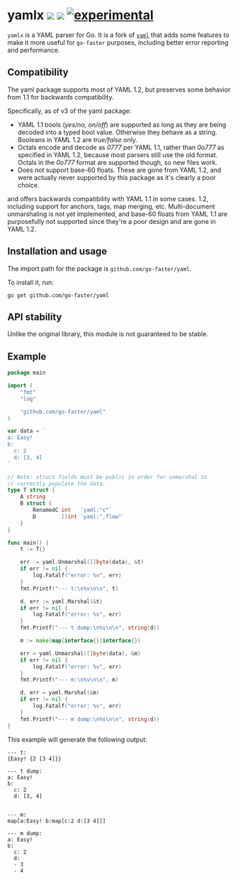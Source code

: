 # yamlx [![](https://img.shields.io/badge/go-pkg-00ADD8)](https://pkg.go.dev/github.com/go-faster/yaml#section-documentation) [![](https://img.shields.io/codecov/c/github/go-faster/yamlx?label=cover)](https://codecov.io/gh/go-faster/yamlx) [![experimental](https://img.shields.io/badge/-experimental-blueviolet)](https://go-faster.org/docs/projects/status#experimental)

`yamlx` is a YAML parser for Go. It is a fork of [`yaml`](https://github.com/go-yaml/yaml) that adds some features
to make it more useful for `go-faster` purposes, including better error reporting and performance.

## Compatibility

The yaml package supports most of YAML 1.2, but preserves some behavior
from 1.1 for backwards compatibility.

Specifically, as of v3 of the yaml package:

- YAML 1.1 bools (_yes/no, on/off_) are supported as long as they are being
  decoded into a typed bool value. Otherwise they behave as a string. Booleans
  in YAML 1.2 are _true/false_ only.
- Octals encode and decode as _0777_ per YAML 1.1, rather than _0o777_
  as specified in YAML 1.2, because most parsers still use the old format.
  Octals in the  _0o777_ format are supported though, so new files work.
- Does not support base-60 floats. These are gone from YAML 1.2, and were
  actually never supported by this package as it's clearly a poor choice.

and offers backwards
compatibility with YAML 1.1 in some cases.
1.2, including support for
anchors, tags, map merging, etc. Multi-document unmarshaling is not yet
implemented, and base-60 floats from YAML 1.1 are purposefully not
supported since they're a poor design and are gone in YAML 1.2.

## Installation and usage

The import path for the package is `github.com/go-faster/yaml`.

To install it, run:

    go get github.com/go-faster/yaml

## API stability

Unlike the original library, this module is not guaranteed to be stable.


## Example

```Go
package main

import (
	"fmt"
	"log"

	"github.com/go-faster/yaml"
)

var data = `
a: Easy!
b:
  c: 2
  d: [3, 4]
`

// Note: struct fields must be public in order for unmarshal to
// correctly populate the data.
type T struct {
	A string
	B struct {
		RenamedC int   `yaml:"c"`
		D        []int `yaml:",flow"`
	}
}

func main() {
	t := T{}

	err := yaml.Unmarshal([]byte(data), &t)
	if err != nil {
		log.Fatalf("error: %v", err)
	}
	fmt.Printf("--- t:\n%v\n\n", t)

	d, err := yaml.Marshal(&t)
	if err != nil {
		log.Fatalf("error: %v", err)
	}
	fmt.Printf("--- t dump:\n%s\n\n", string(d))

	m := make(map[interface{}]interface{})

	err = yaml.Unmarshal([]byte(data), &m)
	if err != nil {
		log.Fatalf("error: %v", err)
	}
	fmt.Printf("--- m:\n%v\n\n", m)

	d, err = yaml.Marshal(&m)
	if err != nil {
		log.Fatalf("error: %v", err)
	}
	fmt.Printf("--- m dump:\n%s\n\n", string(d))
}
```

This example will generate the following output:

```
--- t:
{Easy! {2 [3 4]}}

--- t dump:
a: Easy!
b:
  c: 2
  d: [3, 4]


--- m:
map[a:Easy! b:map[c:2 d:[3 4]]]

--- m dump:
a: Easy!
b:
  c: 2
  d:
  - 3
  - 4
```

